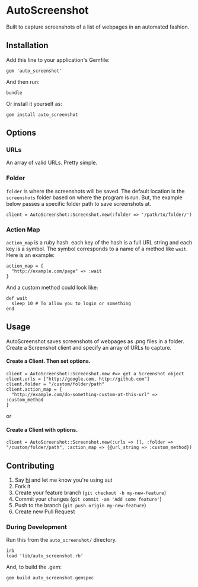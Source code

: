 # AutoScreenshot

Built to capture screenshots of a list of webpages in an automated fashion.

## Installation

Add this line to your application's Gemfile:

    gem 'auto_screenshot'

And then run:

    bundle

Or install it yourself as:

    gem install auto_screenshot

## Options

### URLs

An array of valid URLs. Pretty simple.

### Folder

`folder` is where the screenshots will be saved.  The default location is the `screenshots` folder based on where the program is run. But, the example below passes a specific folder path to save screenshots at.

    client = AutoScreenshot::Screenshot.new(:folder => '/path/to/folder/')

### Action Map

`action_map` is a ruby hash. each key of the hash is a full URL string
and each key is a symbol. The symbol corresponds to a name of a method like `wait`. Here is an example:

    action_map = {
      "http://example.com/page" => :wait
    }

And a custom method could look like:

    def wait
      sleep 10 # To allow you to login or something
    end

## Usage

AutoScreenshot saves screenshots of webpages as .png files in a folder.  Create a Screenshot client and specify an array of URLs to capture.

#### Create a Client. Then set options.

    client = AutoScreenshot::Screenshot.new #=> get a Screenshot object
    client.urls = ["http://google.com, http://github.com"]
    client.folder = "/custom/folder/path"
    client.action_map = {
      "http://example.com/do-something-custom-at-this-url" => :custom_method
    }


or

#### Create a Client with options.

    client = AutoScreenshot::Screenshot.new(:urls => [], :folder => "/custom/folder/path", :action_map => {@url_string => :custom_method})

## Contributing

1. Say [hi](https://twitter.com/randw) and let me know you're using aut
1. Fork it
1. Create your feature branch (`git checkout -b my-new-feature`)
1. Commit your changes (`git commit -am 'Add some feature'`)
1. Push to the branch (`git push origin my-new-feature`)
1. Create new Pull Request

### During Development

Run this from the `auto_screenshot/` directory.

    irb
    load 'lib/auto_screenshot.rb'

And, to build the .gem:

    gem build auto_screenshot.gemspec
